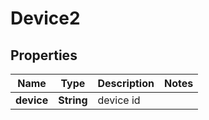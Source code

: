 
# Device2

## Properties
Name | Type | Description | Notes
------------ | ------------- | ------------- | -------------
**device** | **String** | device id | 



